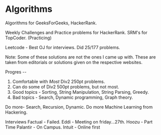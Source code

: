 Algorithms
==========

Algorithms for GeeksForGeeks, HackerRank.

Weekly Challenges and Practice problems for HackerRank.
SRM's for TopCoder. (Practicing)

Leetcode - Best OJ for interviews. Did 25/177 problems.



Note:
Some of these solutions are not the ones I came up with.
These are taken from editorials or solutions given on the respective websites.



Progres -- 
1. Comfortable with *Most* Div2 250pt problems.
2. Can do some of Div2 500pt problems, but not most.
3. Good topics - Sorting, String Manipulation, String Parsing, Greedy.
4. Bad topics - Search, Dynamic programming, Graph theory.

Do more- Search, Recursion, Dynamic.
Do more Machine Learning from Hackering. 

Interviews
Factual - Failed.
Eddi - Meeting on friday...27th. 
Hoozu - Part Time
Palantir - On Campus.
Intuit - Online first
